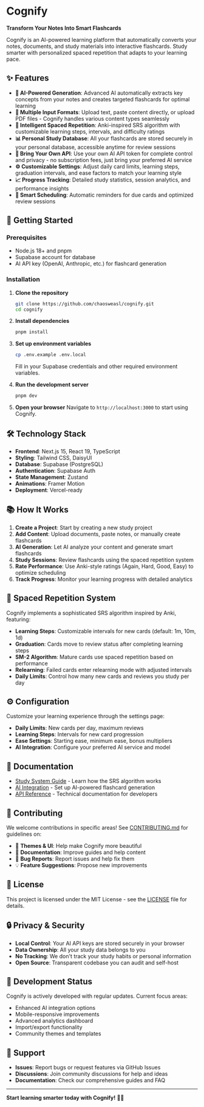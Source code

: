 # Cognify

**Transform Your Notes Into Smart Flashcards**

Cognify is an AI-powered learning platform that automatically converts your notes, documents, and study materials into interactive flashcards. Study smarter with personalized spaced repetition that adapts to your learning pace.

## ✨ Features

- **🤖 AI-Powered Generation**: Advanced AI automatically extracts key concepts from your notes and creates targeted flashcards for optimal learning
- **📄 Multiple Input Formats**: Upload text, paste content directly, or upload PDF files - Cognify handles various content types seamlessly
- **🧠 Intelligent Spaced Repetition**: Anki-inspired SRS algorithm with customizable learning steps, intervals, and difficulty ratings
- **📊 Personal Study Database**: All your flashcards are stored securely in your personal database, accessible anytime for review sessions
- **🔑 Bring Your Own API**: Use your own AI API token for complete control and privacy - no subscription fees, just bring your preferred AI service
- **⚙️ Customizable Settings**: Adjust daily card limits, learning steps, graduation intervals, and ease factors to match your learning style
- **📈 Progress Tracking**: Detailed study statistics, session analytics, and performance insights
- **🎯 Smart Scheduling**: Automatic reminders for due cards and optimized review sessions

## 🚀 Getting Started

### Prerequisites

- Node.js 18+ and pnpm
- Supabase account for database
- AI API key (OpenAI, Anthropic, etc.) for flashcard generation

### Installation

1. **Clone the repository**

   ```bash
   git clone https://github.com/chaosweasl/cognify.git
   cd cognify
   ```

2. **Install dependencies**

   ```bash
   pnpm install
   ```

3. **Set up environment variables**

   ```bash
   cp .env.example .env.local
   ```

   Fill in your Supabase credentials and other required environment variables.

4. **Run the development server**

   ```bash
   pnpm dev
   ```

5. **Open your browser**
   Navigate to `http://localhost:3000` to start using Cognify.

## 🛠️ Technology Stack

- **Frontend**: Next.js 15, React 19, TypeScript
- **Styling**: Tailwind CSS, DaisyUI
- **Database**: Supabase (PostgreSQL)
- **Authentication**: Supabase Auth
- **State Management**: Zustand
- **Animations**: Framer Motion
- **Deployment**: Vercel-ready

## 📚 How It Works

1. **Create a Project**: Start by creating a new study project
2. **Add Content**: Upload documents, paste notes, or manually create flashcards
3. **AI Generation**: Let AI analyze your content and generate smart flashcards
4. **Study Sessions**: Review flashcards using the spaced repetition system
5. **Rate Performance**: Use Anki-style ratings (Again, Hard, Good, Easy) to optimize scheduling
6. **Track Progress**: Monitor your learning progress with detailed analytics

## 🎯 Spaced Repetition System

Cognify implements a sophisticated SRS algorithm inspired by Anki, featuring:

- **Learning Steps**: Customizable intervals for new cards (default: 1m, 10m, 1d)
- **Graduation**: Cards move to review status after completing learning steps
- **SM-2 Algorithm**: Mature cards use spaced repetition based on performance
- **Relearning**: Failed cards enter relearning mode with adjusted intervals
- **Daily Limits**: Control how many new cards and reviews you study per day

## ⚙️ Configuration

Customize your learning experience through the settings page:

- **Daily Limits**: New cards per day, maximum reviews
- **Learning Steps**: Intervals for new card progression
- **Ease Settings**: Starting ease, minimum ease, bonus multipliers
- **AI Integration**: Configure your preferred AI service and model

## 📖 Documentation

- [Study System Guide](docs/study-system.md) - Learn how the SRS algorithm works
- [AI Integration](docs/ai-setup.md) - Set up AI-powered flashcard generation
- [API Reference](docs/api.md) - Technical documentation for developers

## 🤝 Contributing

We welcome contributions in specific areas! See [CONTRIBUTING.md](CONTRIBUTING.md) for guidelines on:

- 🎨 **Themes & UI**: Help make Cognify more beautiful
- 📝 **Documentation**: Improve guides and help content
- 🐛 **Bug Reports**: Report issues and help fix them
- 💡 **Feature Suggestions**: Propose new improvements

## 📄 License

This project is licensed under the MIT License - see the [LICENSE](LICENSE) file for details.

## 🔒 Privacy & Security

- **Local Control**: Your AI API keys are stored securely in your browser
- **Data Ownership**: All your study data belongs to you
- **No Tracking**: We don't track your study habits or personal information
- **Open Source**: Transparent codebase you can audit and self-host

## 🚧 Development Status

Cognify is actively developed with regular updates. Current focus areas:

- Enhanced AI integration options
- Mobile-responsive improvements
- Advanced analytics dashboard
- Import/export functionality
- Community themes and templates

## 💬 Support

- **Issues**: Report bugs or request features via GitHub Issues
- **Discussions**: Join community discussions for help and ideas
- **Documentation**: Check our comprehensive guides and FAQ

---

**Start learning smarter today with Cognify!** 🧠✨
